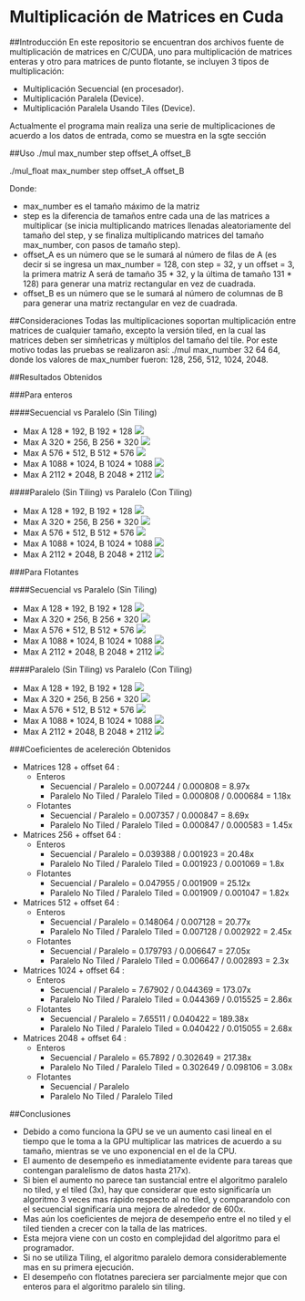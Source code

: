 Multiplicación de Matrices en Cuda
====================================
##Introducción
En este repositorio se encuentran dos archivos fuente de multiplicación de matrices en C/CUDA, uno para multiplicación de matrices enteras y otro para matrices de punto flotante, se incluyen 3 tipos de multiplicación:

- Multiplicación Secuencial (en procesador).
- Multiplicación Paralela (Device).
- Multiplicación Paralela Usando Tiles (Device).

Actualmente el programa main realiza una serie de multiplicaciones de acuerdo a los datos de entrada, como se muestra en la sgte sección

##Uso 
./mul max_number step offset_A offset_B

./mul_float max_number step offset_A offset_B

Donde:
- max_number es el tamaño máximo de la matriz
- step es la diferencia de tamaños entre cada una de las matrices a multiplicar (se inicia multiplicando matrices llenadas aleatoriamente del tamaño del step, y se finaliza multiplicando matrices del tamaño max_number, con pasos de tamaño step).
- offset_A es un número que se le sumará al número de filas de A (es decir si se ingresa un max_number = 128, con step = 32, y un offset = 3, la primera matriz A será de tamaño 35 * 32, y la última de tamaño 131 * 128) para generar una matriz rectangular en vez de cuadrada.
- offset_B es un número que se le sumará al número de columnas de B para generar una matriz rectangular en vez de cuadrada.

##Consideraciones
Todas las multiplicaciones soportan multiplicación entre matrices de cualquier tamaño, excepto la versión tiled, en la cual las matrices deben ser simñetricas y múltiplos del tamaño del tile. Por este motivo todas las pruebas se realizaron así: ./mul max_number 32 64 64, donde los valores de max_number fueron: 128, 256, 512, 1024, 2048.

##Resultados Obtenidos

###Para enteros

####Secuencial vs Paralelo (Sin Tiling)
- Max A 128 * 192, B 192 * 128
![](https://raw.githubusercontent.com/caal-15/CUDA_Course/master/Matrix_Multiplication/doc/Plots_Int/seq_vs_con_128.png)
- Max A 320 * 256, B 256 * 320
![](https://raw.githubusercontent.com/caal-15/CUDA_Course/master/Matrix_Multiplication/doc/Plots_Int/seq_vs_con_256.png)
- Max A 576 * 512, B 512 * 576
![](https://raw.githubusercontent.com/caal-15/CUDA_Course/master/Matrix_Multiplication/doc/Plots_Int/seq_vs_con_512.png)
- Max A 1088 * 1024, B 1024 * 1088
![](https://raw.githubusercontent.com/caal-15/CUDA_Course/master/Matrix_Multiplication/doc/Plots_Int/seq_vs_con_1024.png)
- Max A 2112 * 2048, B 2048 * 2112
![](https://raw.githubusercontent.com/caal-15/CUDA_Course/master/Matrix_Multiplication/doc/Plots_Int/seq_vs_con_2048.png)

####Paralelo (Sin Tiling) vs Paralelo (Con Tiling)
- Max A 128 * 192, B 192 * 128
![](https://raw.githubusercontent.com/caal-15/CUDA_Course/master/Matrix_Multiplication/doc/Plots_Int/non_tiled_vs_tiled_128.png)
- Max A 320 * 256, B 256 * 320
![](https://raw.githubusercontent.com/caal-15/CUDA_Course/master/Matrix_Multiplication/doc/Plots_Int/non_tiled_vs_tiled_256.png)
- Max A 576 * 512, B 512 * 576
![](https://raw.githubusercontent.com/caal-15/CUDA_Course/master/Matrix_Multiplication/doc/Plots_Int/non_tiled_vs_tiled_512.png)
- Max A 1088 * 1024, B 1024 * 1088
![](https://raw.githubusercontent.com/caal-15/CUDA_Course/master/Matrix_Multiplication/doc/Plots_Int/non_tiled_vs_tiled_1024.png)
- Max A 2112 * 2048, B 2048 * 2112
![](https://raw.githubusercontent.com/caal-15/CUDA_Course/master/Matrix_Multiplication/doc/Plots_Int/non_tiled_vs_tiled_2048.png)

###Para Flotantes

####Secuencial vs Paralelo (Sin Tiling)
- Max A 128 * 192, B 192 * 128
![](https://raw.githubusercontent.com/caal-15/CUDA_Course/master/Matrix_Multiplication/doc/Plots_Float/seq_vs_con_128.png)
- Max A 320 * 256, B 256 * 320
![](https://raw.githubusercontent.com/caal-15/CUDA_Course/master/Matrix_Multiplication/doc/Plots_Float/seq_vs_con_256.png)
- Max A 576 * 512, B 512 * 576
![](https://raw.githubusercontent.com/caal-15/CUDA_Course/master/Matrix_Multiplication/doc/Plots_Float/seq_vs_con_512.png)
- Max A 1088 * 1024, B 1024 * 1088
![](https://raw.githubusercontent.com/caal-15/CUDA_Course/master/Matrix_Multiplication/doc/Plots_Float/seq_vs_con_1024.png)
- Max A 2112 * 2048, B 2048 * 2112
![](https://raw.githubusercontent.com/caal-15/CUDA_Course/master/Matrix_Multiplication/doc/Plots_Float/seq_vs_con_2048.png)

####Paralelo (Sin Tiling) vs Paralelo (Con Tiling)
- Max A 128 * 192, B 192 * 128
![](https://raw.githubusercontent.com/caal-15/CUDA_Course/master/Matrix_Multiplication/doc/Plots_Float/non_tiled_vs_tiled_128.png)
- Max A 320 * 256, B 256 * 320
![](https://raw.githubusercontent.com/caal-15/CUDA_Course/master/Matrix_Multiplication/doc/Plots_Float/non_tiled_vs_tiled_256.png)
- Max A 576 * 512, B 512 * 576
![](https://raw.githubusercontent.com/caal-15/CUDA_Course/master/Matrix_Multiplication/doc/Plots_Float/non_tiled_vs_tiled_512.png)
- Max A 1088 * 1024, B 1024 * 1088
![](https://raw.githubusercontent.com/caal-15/CUDA_Course/master/Matrix_Multiplication/doc/Plots_Float/non_tiled_vs_tiled_1024.png)
- Max A 2112 * 2048, B 2048 * 2112
![](https://raw.githubusercontent.com/caal-15/CUDA_Course/master/Matrix_Multiplication/doc/Plots_Float/non_tiled_vs_tiled_2048.png)

###Coeficientes de acelereción Obtenidos 

- Matrices 128 + offset 64 :
  - Enteros 
    - Secuencial / Paralelo = 0.007244 / 0.000808 = 8.97x
    - Paralelo No Tiled / Paralelo Tiled = 0.000808 / 0.000684 = 1.18x
  - Flotantes 
    - Secuencial / Paralelo = 0.007357 / 0.000847 = 8.69x
    - Paralelo No Tiled / Paralelo Tiled = 0.000847 / 0.000583 = 1.45x
- Matrices 256 + offset 64 :
  - Enteros 
    - Secuencial / Paralelo = 0.039388 / 0.001923 = 20.48x
    - Paralelo No Tiled / Paralelo Tiled = 0.001923 / 0.001069 = 1.8x
  - Flotantes 
    - Secuencial / Paralelo = 0.047955 / 0.001909 = 25.12x
    - Paralelo No Tiled / Paralelo Tiled = 0.001909 / 0.001047 = 1.82x
- Matrices 512 + offset 64 :
  - Enteros 
    - Secuencial / Paralelo = 0.148064 / 0.007128 = 20.77x
    - Paralelo No Tiled / Paralelo Tiled = 0.007128 / 0.002922 = 2.45x
  - Flotantes 
    - Secuencial / Paralelo = 0.179793 / 0.006647 = 27.05x
    - Paralelo No Tiled / Paralelo Tiled = 0.006647 / 0.002893 = 2.3x
- Matrices 1024 + offset 64 :
  - Enteros 
    - Secuencial / Paralelo = 7.67902 / 0.044369 = 173.07x
    - Paralelo No Tiled / Paralelo Tiled = 0.044369 / 0.015525 = 2.86x
  - Flotantes 
    - Secuencial / Paralelo = 7.65511 / 0.040422 = 189.38x
    - Paralelo No Tiled / Paralelo Tiled = 0.040422 / 0.015055 = 2.68x
- Matrices 2048 + offset 64 :
  - Enteros 
    - Secuencial / Paralelo = 65.7892 / 0.302649 = 217.38x
    - Paralelo No Tiled / Paralelo Tiled = 0.302649 / 0.098106 = 3.08x
  - Flotantes 
    - Secuencial / Paralelo 
    - Paralelo No Tiled / Paralelo Tiled

##Conclusiones

- Debido a como funciona la GPU se ve un aumento casi lineal en el tiempo que le toma a la GPU multiplicar las matrices de acuerdo a su tamaño, mientras se ve uno exponencial en el de la CPU.
- El aumento de desempeño es inmediatamente evidente para tareas que contengan paralelismo de datos hasta 217x).
- Si bien el aumento no parece tan sustancial entre el algoritmo paralelo no tiled, y el tiled (3x), hay que considerar que esto significaría un algoritmo 3 veces mas rápido respecto al no tiled, y comparandolo con el secuencial significaría una mejora de alrededor de 600x.
- Mas aún los coeficientes de mejora de desempeño entre el no tiled y el tiled tienden a crecer con la talla de las matrices.
- Esta mejora viene con un costo en complejidad del algoritmo para el programador.
- Si no se utiliza Tiling, el algoritmo paralelo demora considerablemente mas en su primera ejecución.
- El desempeño con flotatnes pareciera ser parcialmente mejor que con enteros para el algoritmo paralelo sin tiling.
